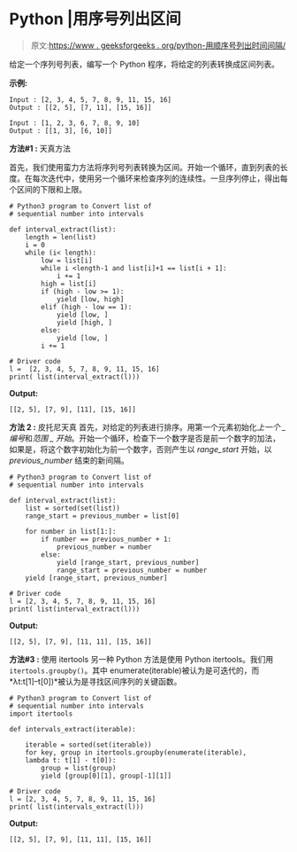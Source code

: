 # Python |用序号列出区间

> 原文:[https://www . geeksforgeeks . org/python-用顺序号列出时间间隔/](https://www.geeksforgeeks.org/python-make-a-list-of-intervals-with-sequential-numbers/)

给定一个序列号列表，编写一个 Python 程序，将给定的列表转换成区间列表。

**示例:**

```
Input : [2, 3, 4, 5, 7, 8, 9, 11, 15, 16]
Output : [[2, 5], [7, 11], [15, 16]]

Input : [1, 2, 3, 6, 7, 8, 9, 10]
Output : [[1, 3], [6, 10]]

```

**方法#1 :** 天真方法

首先，我们使用蛮力方法将序列号列表转换为区间。开始一个循环，直到列表的长度。在每次迭代中，使用另一个循环来检查序列的连续性。一旦序列停止，得出每个区间的下限和上限。

```
# Python3 program to Convert list of 
# sequential number into intervals

def interval_extract(list):
    length = len(list)
    i = 0
    while (i< length):
        low = list[i]
        while i <length-1 and list[i]+1 == list[i + 1]:
            i += 1
        high = list[i]
        if (high - low >= 1):
            yield [low, high]
        elif (high - low == 1):
            yield [low, ]
            yield [high, ]
        else:
            yield [low, ]
        i += 1

# Driver code
l =  [2, 3, 4, 5, 7, 8, 9, 11, 15, 16]
print( list(interval_extract(l)))
```

**Output:**

```
[[2, 5], [7, 9], [11], [15, 16]]

```

**方法 2 :** 皮托尼天真
首先，对给定的列表进行排序。用第一个元素初始化*上一个 _ 编号*和*范围 _ 开始*。开始一个循环，检查下一个数字是否是前一个数字的加法，如果是，将这个数字初始化为前一个数字，否则产生以 *range_start* 开始，以 *previous_number* 结束的新间隔。

```
# Python3 program to Convert list of 
# sequential number into intervals

def interval_extract(list):
    list = sorted(set(list))
    range_start = previous_number = list[0]

    for number in list[1:]:
        if number == previous_number + 1:
            previous_number = number
        else:
            yield [range_start, previous_number]
            range_start = previous_number = number
    yield [range_start, previous_number]

# Driver code
l = [2, 3, 4, 5, 7, 8, 9, 11, 15, 16]
print( list(interval_extract(l)))
```

**Output:**

```
[[2, 5], [7, 9], [11, 11], [15, 16]]

```

**方法#3 :** 使用 itertools
另一种 Python 方法是使用 Python itertools。我们用`itertools.groupby()`。其中 enumerate(iterable)被认为是可迭代的，而*λt:t[1]–t[0])*被认为是寻找区间序列的关键函数。

```
# Python3 program to Convert list of 
# sequential number into intervals
import itertools

def intervals_extract(iterable):

    iterable = sorted(set(iterable))
    for key, group in itertools.groupby(enumerate(iterable),
    lambda t: t[1] - t[0]):
        group = list(group)
        yield [group[0][1], group[-1][1]]

# Driver code
l = [2, 3, 4, 5, 7, 8, 9, 11, 15, 16]
print( list(intervals_extract(l)))
```

**Output:**

```
[[2, 5], [7, 9], [11, 11], [15, 16]]

```